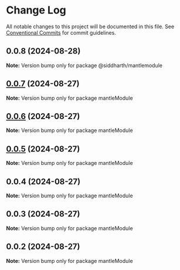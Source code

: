 # Change Log

All notable changes to this project will be documented in this file.
See [Conventional Commits](https://conventionalcommits.org) for commit guidelines.

## 0.0.8 (2024-08-28)

**Note:** Version bump only for package @siddharth/mantlemodule

## [0.0.7](https://github.com/Sid-AssetMantle/mantleModule/compare/mantleModule@0.0.6...mantleModule@0.0.7) (2024-08-27)

**Note:** Version bump only for package mantleModule

## [0.0.6](https://github.com/Sid-AssetMantle/mantleModule/compare/mantleModule@0.0.5...mantleModule@0.0.6) (2024-08-27)

**Note:** Version bump only for package mantleModule

## [0.0.5](https://github.com/Sid-AssetMantle/mantleModule/compare/mantleModule@0.0.4...mantleModule@0.0.5) (2024-08-27)

**Note:** Version bump only for package mantleModule

## 0.0.4 (2024-08-27)

**Note:** Version bump only for package mantleModule

## 0.0.3 (2024-08-27)

**Note:** Version bump only for package mantleModule

## 0.0.2 (2024-08-27)

**Note:** Version bump only for package mantleModule
